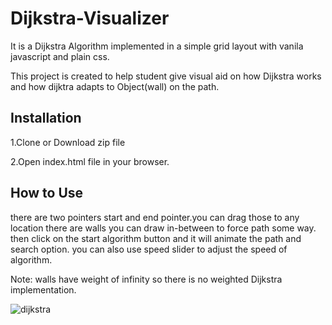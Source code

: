 # Dijkstra-Visualizer

It is a Dijkstra Algorithm implemented in a simple grid layout with vanila javascript and plain css.

This project is created to help student give visual aid on how Dijkstra works and how dijktra adapts to Object(wall) on the path.

## Installation

1.Clone or Download zip file

2.Open index.html file in your browser.

## How to Use

there are two pointers start and end pointer.you can drag those to any location there are walls you can draw in-between to force path some way.
then click on the start algorithm button and it will animate the path and search option. you can also use speed slider to adjust the speed of algorithm.

Note: walls have weight of infinity so there is no weighted Dijkstra implementation.


![dijkstra](https://user-images.githubusercontent.com/53657281/170811135-182d5017-2658-4063-a7ed-066b74ae10e7.gif)
